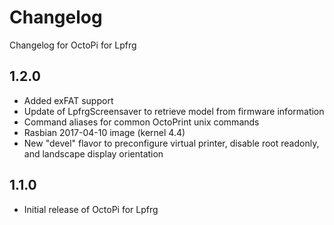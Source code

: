 # Changelog 

Changelog for OctoPi for Lpfrg

## 1.2.0

- Added exFAT support
- Update of LpfrgScreensaver to retrieve model from firmware information
- Command aliases for common OctoPrint unix commands
- Rasbian 2017-04-10 image (kernel 4.4)
- New "devel" flavor to preconfigure virtual printer, disable root readonly, and landscape display orientation

## 1.1.0 

- Initial release of OctoPi for Lpfrg